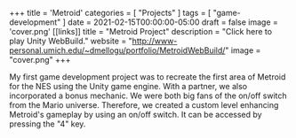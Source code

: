 +++
title = 'Metroid'
categories = [ "Projects" ]
tags = [ "game-development" ]
date = 2021-02-15T00:00:00-05:00
draft = false
image = 'cover.png'
[[links]]
title = "Metroid Project"
description = "Click here to play Unity WebBuild."
website = "http://www-personal.umich.edu/~dmellogu/portfolio/MetroidWebBuild/"
image = "cover.png"
+++

My first game development project was to recreate the first area of Metroid for the NES using the Unity game engine. With a partner, we also incorporated a bonus mechanic. We were both big fans of the on/off switch from the Mario universe. Therefore, we created a custom level enhancing Metroid's gameplay by using an on/off switch. It can be accessed by pressing the "4" key.

